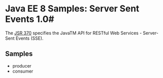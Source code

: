 # Java EE 8 Samples: Server Sent Events 1.0#

The [JSR 370](https://www.jcp.org/en/jsr/detail?id=370) specifies the JavaTM API for RESTful Web Services - Server-Sent Events (SSE). 

## Samples ##

 - producer
 - consumer

